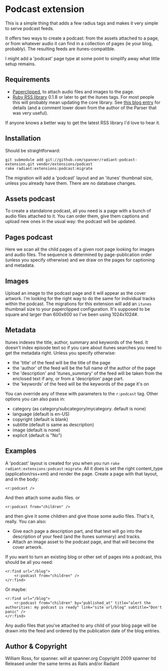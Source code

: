 # Podcast extension

This is a simple thing that adds a few radius tags and makes it very simple to serve podcast feeds.

It offers two ways to create a podcast: from the assets attached to a page, or from whatever audio it can find in a collection of pages (ie your blog, probably). The resulting feeds are itunes-compatible.

I might add a 'podcast' page type at some point to simplify away what little setup remains.

## Requirements

* [Paperclipped](https://github.com/kbingman/paperclipped/tree), to attach audio files and images to the page.
* [Ruby RSS library](http://www.cozmixng.org/~rwiki/?cmd=view;name=RSS+Parser) 0.1.8 or later to get the itunes tags. For most people this will probably mean updating the core library. See [this blog entry](http://www.subelsky.com/2007/08/roll-your-own-podcast-feed-with-rails.html) for details (and a comment lower down from the author of the Parser that was very useful).

If anyone knows a better way to get the latest RSS library I'd love to hear it.

## Installation

Should be straightforward:

	git submodule add git://github.com/spanner/radiant-podcast-extension.git vendor/extensions/podcast
	rake radiant:extensions:podcast:migrate

The migration will add a 'podcast' layout and an 'itunes' thumbnail size, unless you already have them. There are no database changes.

## Assets podcast

To create a standalone podcast, all you need is a page with a bunch of audio files attached to it. You can order them, give them captions and upload new ones in the usual way: the podcast will be updated.

## Pages podcast

Here we scan all the child pages of a given root page looking for images and audio files. The sequence is determined by page-publication order (unless you specify otherwise) and we draw on the pages for captioning and metadata.

## Images

Upload an image to the podcast page and it will appear as the cover artwork. I'm looking for the right way to do the same for individual tracks within the podcast. The migrations for this extension will add an `itunes` thumbnail size to your paperclipped configuration. It's supposed to be square and larger than 600x600 so I've been using 1024x1024#.

## Metadata

Itunes indexes the title, author, summary and keywords of the feed. It doesn't index episode text so if you care about itunes searches you need to get the metadata right. Unless you specify otherwise:

* the 'title' of the feed will be the title of the page
* the 'author' of the feed will be the full name of the author of the page
* the 'description' and 'itunes_summary' of the feed will be taken from the enclosed text if any, or from a 'description' page part.
* the 'keywords' of the feed will be the keywords of the page it's on

You can override any of these with parameters to the `r:podcast` tag. Other options you can also pass in:

* category	(as category/subcategory/mycategory. default is none)
* language	(default is en-US)
* copyright	(default is blank)
* subtitle (default is same as description)
* image (default is none)
* explicit (default is "No")

## Examples

A 'podcast' layout is created for you when you run `rake radiant:extensions:podcast:migrate`. All it does is set the right content_type (application/rss+xml) and render the page. Create a page with that layout, and in the body:

	<r:podcast />

And then attach some audio files. or 

	<r:podcast from="children" />
	
and then give it some children and give those some audio files. That's it, really. You can also:
	
* Give each page a description part, and that text will go into the description of your feed (and the itunes summary) and tracks. 
* Attach an image asset to the podcast page, and that will become the cover artwork.

If you want to turn an existing blog or other set of pages into a podcast, this should be all you need:

	<r:find url="/blog">
		<r:podcast from="children" />
	</r:find>
	
Or maybe:

	<r:find url="/blog">
		<r:podcast from="children" by="published_at" title="alert the authorities: my podcast is ready" link="site url/blog" subtitle="Don't panic" />
	</r:find>
	
Any audio files that you've attached to any child of your blog page will be drawn into the feed and ordered by the publication date of the blog entries.
	
## Author & Copyright

William Ross, for spanner. will at spanner.org
Copyright 2009 spanner ltd
Released under the same terms as Rails and/or Radiant

